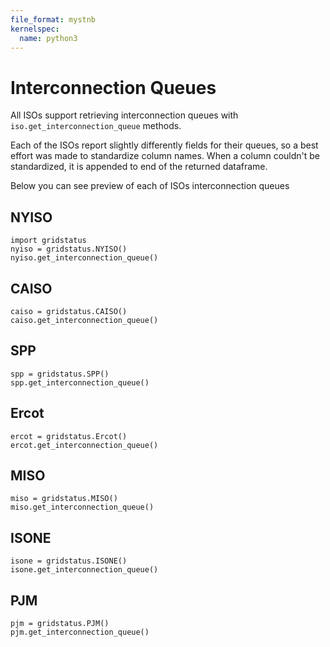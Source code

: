 ```yaml
---
file_format: mystnb
kernelspec:
  name: python3
---
```


# Interconnection Queues

All ISOs support retrieving interconnection queues with `iso.get_interconnection_queue` methods.

Each of the ISOs report slightly differently fields for their queues, so a best effort was made to standardize column names. When a column couldn't be standardized, it is appended to end of the returned dataframe.

Below you can see preview of each of ISOs interconnection queues

## NYISO

```{code-cell}
import gridstatus
nyiso = gridstatus.NYISO()
nyiso.get_interconnection_queue()
```

## CAISO
```{code-cell}
caiso = gridstatus.CAISO()
caiso.get_interconnection_queue()
```

## SPP
```{code-cell}
spp = gridstatus.SPP()
spp.get_interconnection_queue()
```


## Ercot
```{code-cell}
ercot = gridstatus.Ercot()
ercot.get_interconnection_queue()
```

## MISO
```{code-cell}
miso = gridstatus.MISO()
miso.get_interconnection_queue()
```

## ISONE
```{code-cell}
isone = gridstatus.ISONE()
isone.get_interconnection_queue()
```

## PJM
```{code-cell}
pjm = gridstatus.PJM()
pjm.get_interconnection_queue()
```